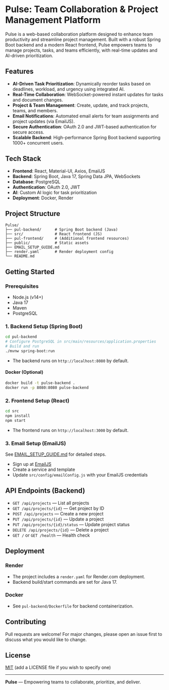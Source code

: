 # Pulse: Team Collaboration & Project Management Platform

Pulse is a web-based collaboration platform designed to enhance team productivity and streamline project management. Built with a robust Spring Boot backend and a modern React frontend, Pulse empowers teams to manage projects, tasks, and teams efficiently, with real-time updates and AI-driven prioritization.

## Features
- **AI-Driven Task Prioritization**: Dynamically reorder tasks based on deadlines, workload, and urgency using integrated AI.
- **Real-Time Collaboration**: WebSocket-powered instant updates for tasks and document changes.
- **Project & Team Management**: Create, update, and track projects, teams, and members.
- **Email Notifications**: Automated email alerts for team assignments and project updates (via EmailJS).
- **Secure Authentication**: OAuth 2.0 and JWT-based authentication for secure access.
- **Scalable Backend**: High-performance Spring Boot backend supporting 1000+ concurrent users.

## Tech Stack
- **Frontend**: React, Material-UI, Axios, EmailJS
- **Backend**: Spring Boot, Java 17, Spring Data JPA, WebSockets
- **Database**: PostgreSQL
- **Authentication**: OAuth 2.0, JWT
- **AI**: Custom AI logic for task prioritization
- **Deployment**: Docker, Render

## Project Structure
```
Pulse/
├── pul-backend/      # Spring Boot backend (Java)
├── src/              # React frontend (JS)
├── pul-frontend/     # (Additional frontend resources)
├── public/           # Static assets
├── EMAIL_SETUP_GUIDE.md
├── render.yaml       # Render deployment config
└── README.md
```

## Getting Started

### Prerequisites
- Node.js (v14+)
- Java 17
- Maven
- PostgreSQL

### 1. Backend Setup (Spring Boot)
```bash
cd pul-backend
# Configure PostgreSQL in src/main/resources/application.properties
# Build and run
./mvnw spring-boot:run
```
- The backend runs on `http://localhost:8080` by default.

#### Docker (Optional)
```bash
docker build -t pulse-backend .
docker run -p 8080:8080 pulse-backend
```

### 2. Frontend Setup (React)
```bash
cd src
npm install
npm start
```
- The frontend runs on `http://localhost:3000` by default.

### 3. Email Setup (EmailJS)
See [EMAIL_SETUP_GUIDE.md](./EMAIL_SETUP_GUIDE.md) for detailed steps.
- Sign up at [EmailJS](https://www.emailjs.com/)
- Create a service and template
- Update `src/config/emailConfig.js` with your EmailJS credentials

## API Endpoints (Backend)
- `GET /api/projects` — List all projects
- `GET /api/projects/{id}` — Get project by ID
- `POST /api/projects` — Create a new project
- `PUT /api/projects/{id}` — Update a project
- `PUT /api/projects/{id}/status` — Update project status
- `DELETE /api/projects/{id}` — Delete a project
- `GET /` or `GET /health` — Health check

## Deployment

### Render
- The project includes a `render.yaml` for Render.com deployment.
- Backend build/start commands are set for Java 17.

### Docker
- See `pul-backend/Dockerfile` for backend containerization.

## Contributing
Pull requests are welcome! For major changes, please open an issue first to discuss what you would like to change.

## License
[MIT](LICENSE) (add a LICENSE file if you wish to specify one)

---

**Pulse** — Empowering teams to collaborate, prioritize, and deliver.
